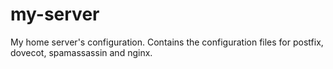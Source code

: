 # my-server
My home server's configuration. Contains the configuration files for postfix, dovecot, spamassassin and nginx.
